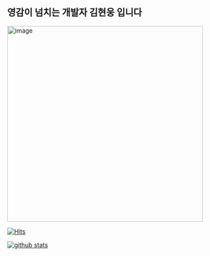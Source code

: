 ## 영감이 넘치는 개발자 김현웅 입니다 
<img width="450" alt="image" src="https://user-images.githubusercontent.com/79785454/159173685-51cfbe48-c3aa-47a5-9975-7d3c6cccbc3e.png">

[![Hits](https://hits.seeyoufarm.com/api/count/incr/badge.svg?url=https%3A%2F%2Fgithub.com%2Fksi05503%2Fhit-counter&count_bg=%233D69C8&title_bg=%23555555&icon=&icon_color=%23E7E7E7&title=hits&edge_flat=false)](https://hits.seeyoufarm.com)

[![github stats](https://github-readme-stats.vercel.app/api?username=ksi05503&show_icons=true&hide_border=true&count_private=true)](https://github.com/ksi05503)

